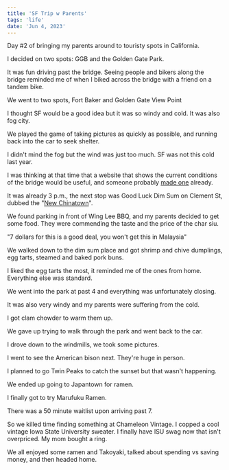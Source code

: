 ```yaml
---
title: 'SF Trip w Parents'
tags: 'life'
date: 'Jun 4, 2023'
---
```


Day #2 of bringing my parents around to touristy spots in California.

I decided on two spots: GGB and the Golden Gate Park.

It was fun driving past the bridge. Seeing people and bikers along the bridge reminded me of when I biked across the bridge with a friend on a tandem bike.

We went to two spots, Fort Baker and Golden Gate View Point

I thought SF would be a good idea but it was so windy and cold. It was also fog city.

We played the game of taking pictures as quickly as possible, and running back into the car to seek shelter.

I didn't mind the fog but the wind was just too much. SF was not this cold last year.

I was thinking at that time that a website that shows the current conditions of the bridge would be useful, and someone probably [made one](https://www.goldengate.org/bridge/visiting-the-bridge/current-weather/) already.

It was already 3 p.m., the next stop was Good Luck Dim Sum on Clement St, dubbed the "[New Chinatown](http://www.coastnews.com/sf/clement/clement.htm)".

We found parking in front of Wing Lee BBQ, and my parents decided to get some food. They were commending the taste and the price of the char siu.

"7 dollars for this is a good deal, you won't get this in Malaysia"

We walked down to the dim sum place and got shrimp and chive dumplings, egg tarts, steamed and baked pork buns.

I liked the egg tarts the most, it reminded me of the ones from home. Everything else was standard.

We went into the park at past 4 and everything was unfortunately closing.

It was also very windy and my parents were suffering from the cold.

I got clam chowder to warm them up.

We gave up trying to walk through the park and went back to the car.

I drove down to the windmills, we took some pictures.

I went to see the American bison next. They're huge in person.

I planned to go Twin Peaks to catch the sunset but that wasn't happening.

We ended up going to Japantown for ramen.

I finally got to try Marufuku Ramen.

There was a 50 minute waitlist upon arriving past 7.

So we killed time finding something at Chameleon Vintage. I copped a cool vintage Iowa State University sweater. I finally have ISU swag now that isn't overpriced. My mom bought a ring.

We all enjoyed some ramen and Takoyaki, talked about spending vs saving money, and then headed home.
